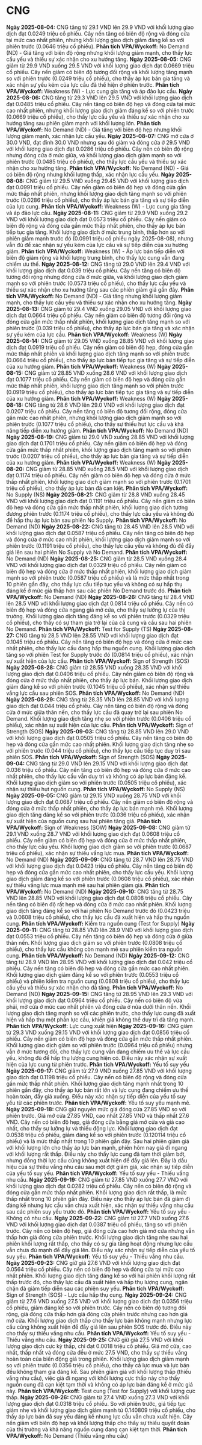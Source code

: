# CNG

**Ngày 2025-08-04:** CNG tăng từ 29.1 VND lên 29.9 VND với khối lượng giao dịch đạt 0.0249 triệu cổ phiếu. Cây nến tăng có biên độ rộng và đóng cửa tại mức cao nhất phiên, nhưng khối lượng giao dịch giảm đáng kể so với phiên trước (0.0646 triệu cổ phiếu). **Phân tích VPA/Wyckoff:** No Demand (ND) - Giá tăng với biên độ rộng nhưng khối lượng giảm mạnh, cho thấy lực cầu yếu và thiếu sự xác nhận cho xu hướng tăng.
**Ngày 2025-08-05:** CNG giảm từ 29.9 VND xuống 29.5 VND với khối lượng giao dịch đạt 0.0669 triệu cổ phiếu. Cây nến giảm có biên độ tương đối rộng và khối lượng tăng mạnh so với phiên trước (0.0249 triệu cổ phiếu), cho thấy áp lực bán gia tăng và xác nhận sự yếu kém của lực cầu đã thể hiện ở phiên trước. **Phân tích VPA/Wyckoff:** Weakness (W) - Lực cung gia tăng và áp đảo lực cầu.
**Ngày 2025-08-06:** CNG tăng từ 29.3 VND lên 29.5 VND với khối lượng giao dịch đạt 0.0485 triệu cổ phiếu. Cây nến tăng có biên độ hẹp và đóng cửa tại mức cao nhất phiên, nhưng khối lượng giao dịch giảm đáng kể so với phiên trước (0.0669 triệu cổ phiếu), cho thấy lực cầu yếu và thiếu sự xác nhận cho xu hướng tăng sau phiên giảm mạnh với khối lượng lớn. **Phân tích VPA/Wyckoff:** No Demand (ND) - Giá tăng với biên độ hẹp nhưng khối lượng giảm mạnh, xác nhận lực cầu yếu.
**Ngày 2025-08-07:** CNG mở cửa ở 30.0 VND, đạt đỉnh 30.0 VND nhưng sau đó giảm và đóng cửa ở 29.5 VND với khối lượng giao dịch đạt 0.0286 triệu cổ phiếu. Cây nến có biên độ rộng nhưng đóng cửa ở mức giữa, và khối lượng giao dịch giảm mạnh so với phiên trước (0.0485 triệu cổ phiếu), cho thấy lực cầu yếu và thiếu sự xác nhận cho xu hướng tăng. **Phân tích VPA/Wyckoff:** No Demand (ND) - Giá có biên độ rộng nhưng khối lượng thấp, xác nhận lực cầu yếu.
**Ngày 2025-08-08:** CNG giảm từ 29.5 VND xuống 29.45 VND với khối lượng giao dịch đạt 0.0991 triệu cổ phiếu. Cây nến giảm có biên độ hẹp và đóng cửa gần mức thấp nhất phiên, nhưng khối lượng giao dịch tăng mạnh so với phiên trước (0.0286 triệu cổ phiếu), cho thấy áp lực bán gia tăng và sự tiếp diễn của lực cung. **Phân tích VPA/Wyckoff:** Weakness (W) - Lực cung gia tăng và áp đảo lực cầu.
**Ngày 2025-08-11:** CNG giảm từ 29.9 VND xuống 29.2 VND với khối lượng giao dịch đạt 0.0573 triệu cổ phiếu. Cây nến giảm có biên độ rộng và đóng cửa gần mức thấp nhất phiên, cho thấy áp lực bán tiếp tục gia tăng. Khối lượng giao dịch ở mức trung bình, thấp hơn so với phiên giảm mạnh trước đó (0.0991 triệu cổ phiếu ngày 2025-08-08), nhưng vẫn đủ để xác nhận sự yếu kém của lực cầu và sự tiếp diễn của xu hướng giảm. **Phân tích VPA/Wyckoff:** Weakness (W) - Áp lực bán tiếp diễn với biên độ giảm rộng và khối lượng trung bình, cho thấy lực cung vẫn đang chiếm ưu thế.
**Ngày 2025-08-12:** CNG tăng từ 29.0 VND lên 29.4 VND với khối lượng giao dịch đạt 0.039 triệu cổ phiếu. Cây nến tăng có biên độ tương đối rộng nhưng đóng cửa ở mức giữa, và khối lượng giao dịch giảm mạnh so với phiên trước (0.0573 triệu cổ phiếu), cho thấy lực cầu yếu và thiếu sự xác nhận cho xu hướng tăng sau các phiên giảm giá gần đây. **Phân tích VPA/Wyckoff:** No Demand (ND) - Giá tăng nhưng khối lượng giảm mạnh, cho thấy lực cầu yếu và thiếu sự xác nhận cho xu hướng tăng.
**Ngày 2025-08-13:** CNG giảm từ 29.4 VND xuống 29.05 VND với khối lượng giao dịch đạt 0.0664 triệu cổ phiếu. Cây nến giảm có biên độ tương đối rộng và đóng cửa gần mức thấp nhất phiên, khối lượng giao dịch tăng mạnh so với phiên trước (0.039 triệu cổ phiếu), cho thấy áp lực bán gia tăng và xác nhận sự yếu kém của lực cầu. **Phân tích VPA/Wyckoff:** Weakness (W)
**Ngày 2025-08-14:** CNG giảm từ 29.05 VND xuống 28.85 VND với khối lượng giao dịch đạt 0.0919 triệu cổ phiếu. Cây nến giảm có biên độ hẹp, đóng cửa gần mức thấp nhất phiên và khối lượng giao dịch tăng mạnh so với phiên trước (0.0664 triệu cổ phiếu), cho thấy áp lực bán tiếp tục gia tăng và sự tiếp diễn của xu hướng giảm. **Phân tích VPA/Wyckoff:** Weakness (W)
**Ngày 2025-08-15:** CNG giảm từ 28.85 VND xuống 28.6 VND với khối lượng giao dịch đạt 0.1077 triệu cổ phiếu. Cây nến giảm có biên độ hẹp và đóng cửa gần mức thấp nhất phiên, khối lượng giao dịch tăng mạnh so với phiên trước (0.0919 triệu cổ phiếu), cho thấy áp lực bán tiếp tục gia tăng và sự tiếp diễn của xu hướng giảm. **Phân tích VPA/Wyckoff:** Weakness (W)
**Ngày 2025-08-18:** CNG tăng từ 28.6 VND lên 29.0 VND với khối lượng giao dịch đạt 0.0207 triệu cổ phiếu. Cây nến tăng có biên độ tương đối rộng, đóng cửa gần mức cao nhất phiên, nhưng khối lượng giao dịch giảm mạnh so với phiên trước (0.1077 triệu cổ phiếu), cho thấy sự thiếu hụt lực cầu và khả năng tiếp diễn xu hướng giảm. **Phân tích VPA/Wyckoff:** No Demand (ND)
**Ngày 2025-08-19:** CNG giảm từ 29.0 VND xuống 28.85 VND với khối lượng giao dịch đạt 0.1701 triệu cổ phiếu. Cây nến giảm có biên độ hẹp và đóng cửa gần mức thấp nhất phiên, khối lượng giao dịch tăng mạnh so với phiên trước (0.0207 triệu cổ phiếu), cho thấy áp lực bán gia tăng và sự tiếp diễn của xu hướng giảm. **Phân tích VPA/Wyckoff:** Weakness (W)
**Ngày 2025-08-20:** CNG giảm từ 28.85 VND xuống 28.5 VND với khối lượng giao dịch đạt 0.1174 triệu cổ phiếu. Cây nến giảm có biên độ hẹp và đóng cửa ở mức thấp nhất phiên, khối lượng giao dịch giảm mạnh so với phiên trước (0.1701 triệu cổ phiếu), cho thấy áp lực bán đã cạn kiệt. **Phân tích VPA/Wyckoff:** No Supply (NS)
**Ngày 2025-08-21:** CNG giảm từ 28.8 VND xuống 28.45 VND với khối lượng giao dịch đạt 0.1191 triệu cổ phiếu. Cây nến giảm có biên độ hẹp và đóng cửa gần mức thấp nhất phiên, khối lượng giao dịch tương đương phiên trước (0.1174 triệu cổ phiếu), cho thấy lực cầu yếu và không đủ để hấp thụ áp lực bán sau phiên No Supply. **Phân tích VPA/Wyckoff:** No Demand (ND)
**Ngày 2025-08-22:** CNG tăng từ 28.45 VND lên 28.5 VND với khối lượng giao dịch đạt 0.0587 triệu cổ phiếu. Cây nến tăng có biên độ hẹp và đóng cửa ở mức cao nhất phiên, khối lượng giao dịch giảm mạnh so với phiên trước (0.1191 triệu cổ phiếu), cho thấy lực cầu yếu và không đủ để đẩy giá lên sau hai phiên No Supply và No Demand. **Phân tích VPA/Wyckoff:** No Demand (ND)
**Ngày 2025-08-25:** CNG giảm từ 28.5 VND xuống 28.4 VND với khối lượng giao dịch đạt 0.0329 triệu cổ phiếu. Cây nến giảm có biên độ hẹp và đóng cửa ở mức thấp nhất phiên, khối lượng giao dịch giảm mạnh so với phiên trước (0.0587 triệu cổ phiếu) và là mức thấp nhất trong 10 phiên gần đây, cho thấy lực cầu tiếp tục yếu và không có sự hấp thụ đáng kể ở mức giá thấp hơn sau các phiên No Demand trước đó. **Phân tích VPA/Wyckoff:** No Demand (ND)
**Ngày 2025-08-26:** CNG tăng từ 28.4 VND lên 28.5 VND với khối lượng giao dịch đạt 0.0814 triệu cổ phiếu. Cây nến có biên độ hẹp và đóng cửa ngang giá mở cửa, cho thấy sự lưỡng lự của thị trường. Khối lượng giao dịch tăng đáng kể so với phiên trước (0.0329 triệu cổ phiếu), cho thấy có sự tham gia trở lại của cả cung và cầu sau hai phiên No Demand. **Phân tích VPA/Wyckoff:** Test for Supply (TS)
**Ngày 2025-08-27:** CNG tăng từ 28.5 VND lên 28.55 VND với khối lượng giao dịch đạt 0.1045 triệu cổ phiếu. Cây nến tăng có biên độ hẹp và đóng cửa ở mức cao nhất phiên, cho thấy lực cầu đang hấp thụ nguồn cung. Khối lượng giao dịch tăng so với phiên Test for Supply trước đó (0.0814 triệu cổ phiếu), xác nhận sự xuất hiện của lực cầu. **Phân tích VPA/Wyckoff:** Sign of Strength (SOS)
**Ngày 2025-08-28:** CNG giảm từ 28.55 VND xuống 28.35 VND với khối lượng giao dịch đạt 0.0406 triệu cổ phiếu. Cây nến giảm có biên độ rộng và đóng cửa ở mức thấp nhất phiên, cho thấy áp lực bán. Khối lượng giao dịch giảm đáng kể so với phiên trước (0.1045 triệu cổ phiếu), xác nhận sự thiếu vắng lực cầu sau phiên SOS. **Phân tích VPA/Wyckoff:** No Demand (ND)
**Ngày 2025-08-29:** CNG tăng từ 28.35 VND lên 28.85 VND với khối lượng giao dịch đạt 0.044 triệu cổ phiếu. Cây nến tăng có biên độ rộng và đóng cửa ở mức giữa thân nến, cho thấy lực cầu đã quay trở lại sau phiên No Demand. Khối lượng giao dịch tăng nhẹ so với phiên trước (0.0406 triệu cổ phiếu), xác nhận sự xuất hiện của lực cầu. **Phân tích VPA/Wyckoff:** Sign of Strength (SOS)
**Ngày 2025-09-03:** CNG tăng từ 28.85 VND lên 29.0 VND với khối lượng giao dịch đạt 0.0505 triệu cổ phiếu. Cây nến tăng có biên độ hẹp và đóng cửa gần mức cao nhất phiên. Khối lượng giao dịch tăng nhẹ so với phiên trước (0.044 triệu cổ phiếu), cho thấy lực cầu tiếp tục duy trì sau phiên SOS. **Phân tích VPA/Wyckoff:** Sign of Strength (SOS)
**Ngày 2025-09-04:** CNG tăng từ 29.0 VND lên 29.15 VND với khối lượng giao dịch đạt 0.036 triệu cổ phiếu. Cây nến tăng có biên độ hẹp và đóng cửa ở mức cao nhất phiên, cho thấy lực cầu vẫn duy trì và không có áp lực bán đáng kể. Khối lượng giao dịch giảm so với phiên trước (0.0505 triệu cổ phiếu), xác nhận sự thiếu hụt nguồn cung. **Phân tích VPA/Wyckoff:** No Supply (NS)
**Ngày 2025-09-05:** CNG giảm từ 29.15 VND xuống 28.75 VND với khối lượng giao dịch đạt 0.0687 triệu cổ phiếu. Cây nến giảm có biên độ rộng và đóng cửa ở mức thấp nhất phiên, cho thấy áp lực bán mạnh mẽ. Khối lượng giao dịch tăng đáng kể so với phiên trước (0.036 triệu cổ phiếu), xác nhận sự xuất hiện của nguồn cung sau hai phiên tăng giá. **Phân tích VPA/Wyckoff:** Sign of Weakness (SOW)
**Ngày 2025-09-08:** CNG giảm từ 29.1 VND xuống 28.7 VND với khối lượng giao dịch đạt 0.0608 triệu cổ phiếu. Cây nến giảm có biên độ hẹp và đóng cửa ở mức thấp nhất phiên, cho thấy lực cầu yếu. Khối lượng giao dịch giảm so với phiên trước (0.0687 triệu cổ phiếu), xác nhận sự thiếu vắng lực mua. **Phân tích VPA/Wyckoff:** No Demand (ND)
**Ngày 2025-09-09:** CNG tăng từ 28.7 VND lên 28.75 VND với khối lượng giao dịch đạt 0.0423 triệu cổ phiếu. Cây nến tăng có biên độ hẹp và đóng cửa gần mức cao nhất phiên, cho thấy lực cầu yếu. Khối lượng giao dịch giảm đáng kể so với phiên trước (0.0608 triệu cổ phiếu), xác nhận sự thiếu vắng lực mua mạnh mẽ sau hai phiên giảm giá. **Phân tích VPA/Wyckoff:** No Demand (ND)
**Ngày 2025-09-10:** CNG tăng từ 28.75 VND lên 28.85 VND với khối lượng giao dịch đạt 0.0808 triệu cổ phiếu. Cây nến tăng có biên độ rất hẹp và đóng cửa ở mức cao nhất phiên. Khối lượng giao dịch tăng đáng kể so với hai phiên No Demand trước đó (0.0423 triệu và 0.0608 triệu cổ phiếu), cho thấy lực cầu đã xuất hiện và hấp thụ nguồn cung. **Phân tích VPA/Wyckoff:** Kiểm tra nguồn cung (Test for Supply)
**Ngày 2025-09-11:** CNG tăng từ 28.85 VND lên 28.9 VND với khối lượng giao dịch đạt 0.0553 triệu cổ phiếu. Cây nến tăng có biên độ hẹp và đóng cửa ở giữa thân nến. Khối lượng giao dịch giảm so với phiên trước (0.0808 triệu cổ phiếu), cho thấy lực cầu không còn mạnh mẽ sau phiên kiểm tra nguồn cung. **Phân tích VPA/Wyckoff:** No Demand (ND)
**Ngày 2025-09-12:** CNG tăng từ 28.9 VND lên 28.95 VND với khối lượng giao dịch đạt 0.042 triệu cổ phiếu. Cây nến tăng có biên độ hẹp và đóng cửa gần mức cao nhất phiên. Khối lượng giao dịch giảm đáng kể so với phiên trước (0.0553 triệu cổ phiếu) và phiên kiểm tra nguồn cung (0.0808 triệu cổ phiếu), cho thấy lực cầu yếu và thiếu sự xác nhận cho đà tăng. **Phân tích VPA/Wyckoff:** No Demand (ND)
**Ngày 2025-09-15:** CNG tăng từ 28.95 VND lên 29.3 VND với khối lượng giao dịch đạt 0.0964 triệu cổ phiếu. Cây nến có biên độ vừa phải, mở cửa ở mức cao nhất phiên và đóng cửa ở nửa dưới thân nến. Khối lượng giao dịch tăng mạnh so với các phiên trước, cho thấy lực cung đã xuất hiện và hấp thụ một phần lực cầu, khiến giá không thể duy trì đà tăng mạnh. **Phân tích VPA/Wyckoff:** Lực cung xuất hiện
**Ngày 2025-09-16:** CNG giảm từ 29.3 VND xuống 29.15 VND với khối lượng giao dịch đạt 0.0856 triệu cổ phiếu. Cây nến giảm có biên độ hẹp và đóng cửa gần mức thấp nhất phiên. Khối lượng giao dịch giảm so với phiên trước (0.0964 triệu cổ phiếu) nhưng vẫn ở mức tương đối, cho thấy lực cung vẫn đang chiếm ưu thế và lực cầu yếu, không đủ để hấp thụ lượng cung hiện có. Điều này xác nhận sự xuất hiện của lực cung từ phiên trước. **Phân tích VPA/Wyckoff:** Yếu tố suy yếu
**Ngày 2025-09-17:** CNG giảm từ 27.9 VND xuống 27.85 VND với khối lượng giao dịch đạt 0.1198 triệu cổ phiếu. Cây nến có biên độ rộng và đóng cửa gần mức thấp nhất phiên. Khối lượng giao dịch tăng mạnh nhất trong 10 phiên gần đây, cho thấy áp lực bán rất lớn và lực cung đang chiếm ưu thế hoàn toàn, đẩy giá xuống. Điều này xác nhận sự tiếp diễn của yếu tố suy yếu từ các phiên trước. **Phân tích VPA/Wyckoff:** Yếu tố suy yếu mạnh mẽ.
**Ngày 2025-09-18:** CNG giữ nguyên mức giá đóng cửa 27.85 VND so với phiên trước. Giá mở cửa 27.85 VND, cao nhất 27.85 VND và thấp nhất 27.6 VND. Cây nến có biên độ hẹp, giá đóng cửa bằng giá mở cửa và giá cao nhất, cho thấy sự lưỡng lự và thiếu động lực. Khối lượng giao dịch đạt 0.0538 triệu cổ phiếu, giảm đáng kể so với phiên trước (0.120114 triệu cổ phiếu) và là mức thấp nhất trong 10 phiên gần đây. Sau hai phiên giảm giá với khối lượng lớn cho thấy áp lực bán mạnh, phiên hôm nay giá đi ngang với khối lượng rất thấp. Điều này cho thấy lực cung đã tạm thời giảm bớt, nhưng đồng thời lực cầu cũng không xuất hiện để đẩy giá lên. Đây là dấu hiệu của sự thiếu vắng nhu cầu sau một đợt giảm giá, xác nhận sự tiếp diễn của yếu tố suy yếu. **Phân tích VPA/Wyckoff:** Yếu tố suy yếu - Thiếu vắng nhu cầu.
**Ngày 2025-09-19:** CNG giảm từ 27.85 VND xuống 27.7 VND với khối lượng giao dịch đạt 0.0282 triệu cổ phiếu. Cây nến có biên độ rộng và đóng cửa gần mức thấp nhất phiên. Khối lượng giao dịch rất thấp, là mức thấp nhất trong 10 phiên gần đây. Điều này cho thấy áp lực bán đã giảm đi đáng kể nhưng lực cầu vẫn chưa xuất hiện, xác nhận sự thiếu vắng nhu cầu sau các phiên suy yếu trước đó. **Phân tích VPA/Wyckoff:** Yếu tố suy yếu - Không có nhu cầu.
**Ngày 2025-09-22:** CNG giảm từ 27.7 VND xuống 27.6 VND với khối lượng giao dịch đạt 0.0387 triệu cổ phiếu, tăng so với phiên trước. Cây nến có biên độ hẹp, giá đóng cửa cao hơn giá mở cửa nhưng vẫn thấp hơn giá đóng cửa phiên trước. Khối lượng giao dịch tăng nhẹ sau hai phiên khối lượng rất thấp, cho thấy có sự gia tăng hoạt động nhưng lực cầu vẫn chưa đủ mạnh để đẩy giá lên. Điều này xác nhận sự tiếp diễn của yếu tố suy yếu. **Phân tích VPA/Wyckoff:** Yếu tố suy yếu - Thiếu vắng nhu cầu.
**Ngày 2025-09-23:** CNG giữ giá 27.6 VND với khối lượng giao dịch đạt 0.0564 triệu cổ phiếu. Cây nến có biên độ hẹp và đóng cửa tại mức cao nhất phiên. Khối lượng giao dịch tăng đáng kể so với hai phiên khối lượng rất thấp trước đó, cho thấy lực cầu đã xuất hiện và hấp thụ lượng cung, ngăn chặn đà giảm tiếp diễn sau các phiên suy yếu. **Phân tích VPA/Wyckoff:** Sign of Strength (SOS) - Lực cầu hấp thụ cung.
**Ngày 2025-09-24:** CNG giảm từ 27.6 VND xuống 27.5 VND với khối lượng giao dịch đạt 0.0356 triệu cổ phiếu, giảm đáng kể so với phiên trước. Cây nến có biên độ tương đối rộng, giá đóng cửa thấp hơn giá đóng cửa phiên trước nhưng cao hơn giá mở cửa. Khối lượng giao dịch thấp cho thấy lực bán không mạnh nhưng lực cầu cũng không xuất hiện để đẩy giá lên sau phiên SOS trước đó. Điều này cho thấy sự thiếu vắng nhu cầu. **Phân tích VPA/Wyckoff:** Yếu tố suy yếu - Thiếu vắng nhu cầu.
**Ngày 2025-09-25:** CNG giữ giá 27.5 VND với khối lượng giao dịch cực kỳ thấp, chỉ đạt 0.0018 triệu cổ phiếu. Giá mở cửa, cao nhất, thấp nhất và đóng cửa đều ở mức 27.5 VND, cho thấy sự thiếu vắng hoàn toàn của biến động giá trong phiên. Khối lượng giao dịch giảm mạnh so với phiên trước (0.0356 triệu cổ phiếu), cho thấy cả lực mua và lực bán đều không tham gia đáng kể. Sau phiên giảm giá với khối lượng thấp (thiếu vắng nhu cầu), việc giá đi ngang với khối lượng cực thấp này cho thấy nguồn cung đã cạn kiệt tạm thời và không có áp lực bán đáng kể ở mức giá này. **Phân tích VPA/Wyckoff:** Test cung (Test for Supply) với khối lượng cực thấp.
**Ngày 2025-09-26:** CNG giảm từ 27.4 VND xuống 27.3 VND với khối lượng giao dịch đạt 0.0318 triệu cổ phiếu. So với phiên trước, giá tiếp tục giảm nhẹ và khối lượng giao dịch giảm mạnh từ 0.140809 triệu cổ phiếu, cho thấy áp lực bán đã suy yếu đáng kể nhưng lực cầu vẫn chưa xuất hiện. Cây nến giảm với biên độ hẹp và khối lượng thấp cho thấy sự thiếu quyết đoán của thị trường và khả năng nguồn cung đang cạn kiệt tạm thời. **Phân tích VPA/Wyckoff:** No Demand (Thiếu vắng nhu cầu)
